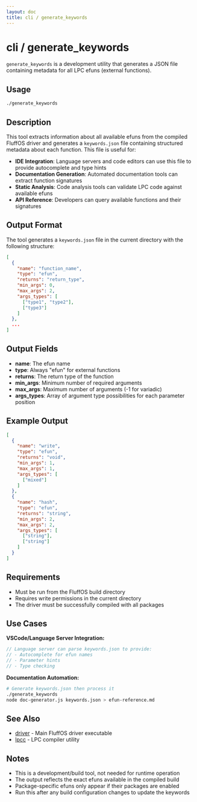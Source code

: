 ```yaml
---
layout: doc
title: cli / generate_keywords
---
```

# cli / generate_keywords

`generate_keywords` is a development utility that generates a JSON file containing metadata for all LPC efuns (external functions).

## Usage

```bash
./generate_keywords
```

## Description

This tool extracts information about all available efuns from the compiled FluffOS driver and generates a `keywords.json` file containing structured metadata about each function. This file is useful for:

- **IDE Integration**: Language servers and code editors can use this file to provide autocomplete and type hints
- **Documentation Generation**: Automated documentation tools can extract function signatures
- **Static Analysis**: Code analysis tools can validate LPC code against available efuns
- **API Reference**: Developers can query available functions and their signatures

## Output Format

The tool generates a `keywords.json` file in the current directory with the following structure:

```json
[
  {
    "name": "function_name",
    "type": "efun",
    "returns": "return_type",
    "min_args": 0,
    "max_args": 2,
    "args_types": [
      ["type1", "type2"],
      ["type3"]
    ]
  },
  ...
]
```

## Output Fields

- **name**: The efun name
- **type**: Always "efun" for external functions
- **returns**: The return type of the function
- **min_args**: Minimum number of required arguments
- **max_args**: Maximum number of arguments (-1 for variadic)
- **args_types**: Array of argument type possibilities for each parameter position

## Example Output

```json
[
  {
    "name": "write",
    "type": "efun",
    "returns": "void",
    "min_args": 1,
    "max_args": 1,
    "args_types": [
      ["mixed"]
    ]
  },
  {
    "name": "hash",
    "type": "efun",
    "returns": "string",
    "min_args": 2,
    "max_args": 2,
    "args_types": [
      ["string"],
      ["string"]
    ]
  }
]
```

## Requirements

- Must be run from the FluffOS build directory
- Requires write permissions in the current directory
- The driver must be successfully compiled with all packages

## Use Cases

**VSCode/Language Server Integration:**
```javascript
// Language server can parse keywords.json to provide:
// - Autocomplete for efun names
// - Parameter hints
// - Type checking
```

**Documentation Automation:**
```bash
# Generate keywords.json then process it
./generate_keywords
node doc-generator.js keywords.json > efun-reference.md
```

## See Also

- [driver](driver.md) - Main FluffOS driver executable
- [lpcc](lpcc.md) - LPC compiler utility

## Notes

- This is a development/build tool, not needed for runtime operation
- The output reflects the exact efuns available in the compiled build
- Package-specific efuns only appear if their packages are enabled
- Run this after any build configuration changes to update the keywords
